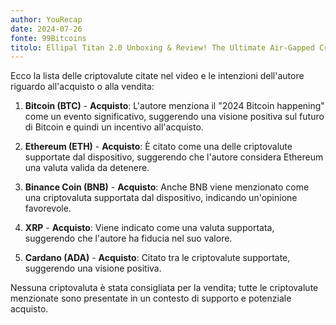 ```yaml
---
author: YouRecap
date: 2024-07-26
fonte: 99Bitcoins
titolo: Ellipal Titan 2.0 Unboxing & Review! The Ultimate Air-Gapped Crypto Wallet!
---
```


Ecco la lista delle criptovalute citate nel video e le intenzioni dell'autore riguardo all'acquisto o alla vendita:

1. **Bitcoin (BTC)** - **Acquisto**: L'autore menziona il "2024 Bitcoin happening" come un evento significativo, suggerendo una visione positiva sul futuro di Bitcoin e quindi un incentivo all'acquisto.

2. **Ethereum (ETH)** - **Acquisto**: È citato come una delle criptovalute supportate dal dispositivo, suggerendo che l'autore considera Ethereum una valuta valida da detenere.

3. **Binance Coin (BNB)** - **Acquisto**: Anche BNB viene menzionato come una criptovaluta supportata dal dispositivo, indicando un'opinione favorevole.

4. **XRP** - **Acquisto**: Viene indicato come una valuta supportata, suggerendo che l'autore ha fiducia nel suo valore.

5. **Cardano (ADA)** - **Acquisto**: Citato tra le criptovalute supportate, suggerendo una visione positiva.

Nessuna criptovaluta è stata consigliata per la vendita; tutte le criptovalute menzionate sono presentate in un contesto di supporto e potenziale acquisto.
